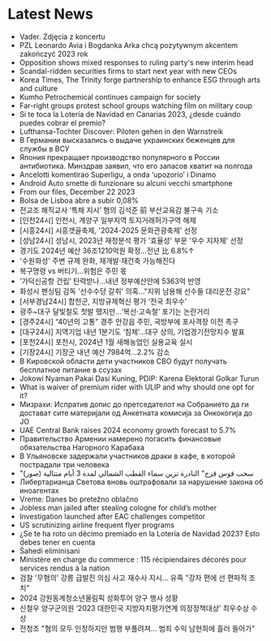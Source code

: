 # Latest News
-  Vader. Zdjęcia z koncertu
-  PZL Leonardo Avia i Bogdanka Arka chcą pozytywnym akcentem zakończyć 2023 rok
-  Opposition shows mixed responses to ruling party's new interim head
-  Scandal-ridden securities firms to start next year with new CEOs
-  Korea Times, The Trinity forge partnership to enhance ESG through arts and culture
-  Kumho Petrochemical continues campaign for society
-  Far-right groups protest school groups watching film on military coup
-  Si te toca la Lotería de Navidad en Canarias 2023, ¿desde cuándo puedes cobrar el premio?
-  Lufthansa-Tochter Discover: Piloten gehen in den Warnstreik
-  В Германии высказались о выдаче украинских беженцев для службы в ВСУ
-  Япония прекращает производство популярного в России антибиотика. Минздрав заявил, что его запасов хватит на полгода
-  Ancelotti komentirao Superligu, a onda ‘upozorio’ i Dinamo
-  Android Auto smette di funzionare su alcuni vecchi smartphone
-  From our files, December 22 2023
-  Bolsa de Lisboa abre a subir 0,08%
-  전교조 해직교사 ‘특채 지시’ 혐의 김석준 前 부산교육감 불구속 기소
-  [인천24시] 인천시, 계양구 일부지역 토지거래허가구역 해제
-  [시흥24시] 시흥갯골축제, '2024-2025 문화관광축제' 선정
-  [성남24시] 성남시, 2023년 재정분석 평가 '효율성' 부문 '우수 지자체' 선정
-  경기도 2024년 예산 36조1210억원 확정…전년 比 6.8%↑
-  '수원화성' 주변 규제 완화, 재개발·재건축 가능해진다
-  복구명령 vs 버티기…위험은 주민 몫
-  ‘가덕신공항 건립’ 탄력받나…내년 정부예산안에 5363억 반영
-  화성시 펜싱팀 감독 '선수수당 갈취' 의혹…"지위 남용해 선수들 대리운전 강요"
-  [서부경남24시] 합천군, 지방규제혁신 평가 ‘전국 최우수’
-  광주~대구 달빛철도 첫발 뗐지만…‘복선·고속철’ 포기는 논란거리
-  [경주24시] “40년의 고통” 경주 안강읍 주민, 국방부에 포사격장 이전 촉구
-  [대구24시] 지역기업 내년 1분기도 ‘침체’…대구 상의, 기업경기전망지수 발표
-  [포천24시] 포천시, 2024년 1월 새해농업인 실용교육 실시
-  [기장24시] 기장군 내년 예산 7984억…2.2% 감소
-  В Кировской области дети участников СВО будут получать бесплатное питание в ссузах
-  Jokowi Nyaman Pakai Dasi Kuning, PDIP: Karena Elektoral Golkar Turun
-  What is waiver of premium rider with ULIP and why should one opt for it?
-  Мизрахи: Испратив допис до претседателот на Собранието да ги достават сите материјали од Анкетната комисија за Онкокогија до ЈО
-  UAE Central Bank raises 2024 economy growth forecast to 5.7%
-  Правительство Армении намерено погасить финансовые обязательства Нагорного Карабаха
-  В Ульяновске задержали участников драки в кафе, в которой пострадали три человека
-  "سحب قوس قزح" النادرة تزين سماء القطب الشمالي لمدة 3 أيام متتالية (صور)
-  Либертарианца Светова вновь оштрафовали за нарушение закона об иноагентах
-  Vreme: Danes bo pretežno oblačno
-  Jobless man jailed after stealing cologne for child’s mother
-  Investigation launched after EAC challenges competitor
-  US scrutinizing airline frequent flyer programs
-  ¿Se te ha roto un décimo premiado en la Lotería de Navidad 2023? Esto debes tener en cuenta
-  Šahedi eliminisani
-  Ministère en charge du commerce : 115 récipiendaires décorés pour services rendus à la nation
-  검찰 '무혐의' 강릉 급발진 의심 사고 재수사 지시… 유족 "강자 편에 선 편파적 조치"
-  2024 강원동계청소년올림픽 성화투어 양구 행사 성황
-  신철우 양구군의원 ‘2023 대한민국 지방자치평가연계 의정정책대상’ 최우수상 수상
-  전청조 "혐의 모두 인정하지만 범행 부풀려져… 범죄 수익 남현희에 흘러 들어가"
